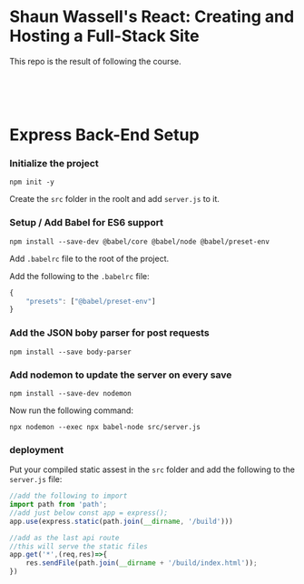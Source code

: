 # Shaun Wassell's React: Creating and Hosting a Full-Stack Site 
This repo is the result of following the course.

<br>
<br>
<br>

# Express Back-End Setup

### Initialize the project
```node 
npm init -y
```
Create the `src` folder in the roolt and add `server.js` to it.


### Setup / Add Babel for ES6 support

```node
npm install --save-dev @babel/core @babel/node @babel/preset-env
```
Add `.babelrc` file to the root of the project.

Add the following to the `.babelrc` file:

```javascript
{
    "presets": ["@babel/preset-env"]
}
```

### Add the JSON boby parser for post requests
```node
npm install --save body-parser
```

### Add nodemon to update the server on every save
```node
npm install --save-dev nodemon
```
Now run the following command:
```node
npx nodemon --exec npx babel-node src/server.js
```

### deployment
Put your compiled static assest in the `src` folder and add the following to the `server.js` file:


```javascript
//add the following to import
import path from 'path';
//add just below const app = express();
app.use(express.static(path.join(__dirname, '/build')))
```

```javascript
//add as the last api route
//this will serve the static files
app.get('*',(req,res)=>{
    res.sendFile(path.join(__dirname + '/build/index.html'));
})
```